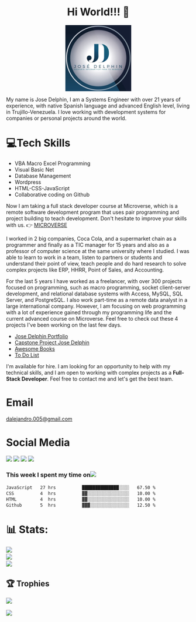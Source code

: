 ### <h1 align="center">Hi World!!! 👋</h1>
<p align="center"><img src="./Logo.jpeg" width="180" align="center"><p>
My name is Jose Delphin, I am a Systems Engineer with over 21 years of experience, with native Spanish language and advanced English level, living in Trujillo-Venezuela. I love working with development systems for companies or personal projects around the world.
 
# 💻Tech Skills
  
<ul>
<li>VBA Macro Excel Programming</li>
<li>Visual Basic Net</li>
<li>Database Management</li>
<li>Wordpress</li>
<li>HTML-CSS-JavaScript</li>
<li>Collaborative coding on Github</li>
</ul>

Now I am taking a full stack developer course at Microverse, which is a remote software development program that uses pair programming and project building to teach development. Don't hesitate to improve your skills with us. 👉 <a href="https://www.microverse.org/?grsf=39y755" target="_blank">MICROVERSE</a>

I worked in 2 big companies, Coca Cola, and a supermarket chain as a programmer and finally as a TIC manager for 15 years and also as a professor of computer science at the same university where I studied. I was able to learn to work in a team, listen to partners or students and understand their point of view, teach people and do hard research to solve complex projects like ERP, HHRR, Point of Sales, and Accounting.

For the last 5 years I have worked as a freelancer, with over 300 projects focused on programming, such as macro programming, socket client-server development, and relational database systems with Access, MySQL, SQL Server, and PostgreSQL. I also work part-time as a remote data analyst in a large international company. However, I am focusing on web programming with a lot of experience gained through my programming life and the current advanced course on Microverse. Feel free to check out these 4 projects I've been working on the last few days. 

<ul>
<li>
<a href="https://github.com/adelphinsucasa/Portfolio-Setup-and-mobile-first" target="_blank">Jose Delphin Portfolio </a>
</li>
<li>
<a href="https://github.com/adelphinsucasa/Capstone-Project" target="_blank">Capstone Project Jose Delphin</a>
</li>
<li>
<a href="https://github.com/adelphinsucasa/Awesome-Books-with-ES6" target="_blank">Awesome Books</a>
</li>
<li>
<a href="https://github.com/adelphinsucasa/To-Do-List" target="_blank">To Do List</a>
</li>
</ul>

I'm available for hire. I am looking for an opportunity to help with my technical skills, and I am open to working with complex projects as a **Full-Stack Developer**.
Feel free to contact me and let's get the best team.

# Email
<a href="mailto: dalejandro.005@gmail.com" target="_blank">dalejandro.005@gmail.com</a>

# Social Media
<a href="https://twitter.com/JoseADelphin" target="_blank"><img src="https://img.shields.io/twitter/url?style=social&url=https%3A%2F%2Ftwitter.com%2FJoseADelphin" width="80"></a>
<a href="https://www.youtube.com/channel/UCKsCnWm0PIZ2A9Lo_gxZarQ" target="_blank"><img src="https://img.shields.io/youtube/channel/views/UCKsCnWm0PIZ2A9Lo_gxZarQ?style=social" width="120"></a>
<a href="https://www.facebook.com/josedelphinasesor" target="_blank"><img src="https://img.shields.io/badge/Facebook-Jose%20Delphin-blue" width="180"></a>
<a href="https://www.instagram.com/josedelphin_oficial/" target="_blank"><img src="https://img.shields.io/badge/Instagram-Jose%20Delphin-orange" width="180"></a>

### This week I spent my time on<img src="https://www.gifsanimados.org/data/media/137/reloj-imagen-animada-0004.gif" width="40">

<!--START_SECTION:waka-->

```text
JavaScript   27 hrs          ██████████████░░░░   67.50 %
CSS          4  hrs          ▓▓░░░░░░░░░░░░░░░░   10.00 %
HTML         4  hrs          ▓▓░░░░░░░░░░░░░░░░   10.00 %
Github       5  hrs          ▓▓▓░░░░░░░░░░░░░░░   12.50 %
```

<!--END_SECTION:waka-->

# 📊 Stats:
![](https://github-readme-stats.vercel.app/api?username=adelphinsucasa&theme=vue-dark&hide_border=true&include_all_commits=true&count_private=false)<br/>
![](https://github-readme-streak-stats.herokuapp.com/?user=adelphinsucasa&theme=vue-dark&hide_border=true)<br/>
![](https://github-readme-stats.vercel.app/api/top-langs/?username=adelphinsucasa&theme=vue-dark&hide_border=true&include_all_commits=true&count_private=false&layout=compact)

## 🏆 Trophies
![](https://github-profile-trophy.vercel.app/?username=adelphinsucasa&theme=radical&no-frame=false&no-bg=true&margin-w=4)

[![](https://visitcount.itsvg.in/api?id=adelphinsucasa&icon=0&color=0)](https://visitcount.itsvg.in)
